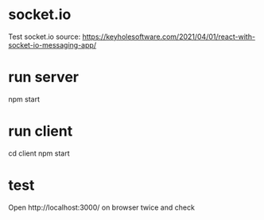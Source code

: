 # socket.io
Test socket.io
source: https://keyholesoftware.com/2021/04/01/react-with-socket-io-messaging-app/
# run server
npm start

# run client
cd client
npm start

# test
Open http://localhost:3000/ on browser twice and check
